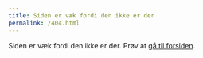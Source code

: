 ```yaml
---
title: Siden er væk fordi den ikke er der
permalink: /404.html
---
```

Siden er væk fordi den ikke er der. Prøv at [gå til forsiden](/).
